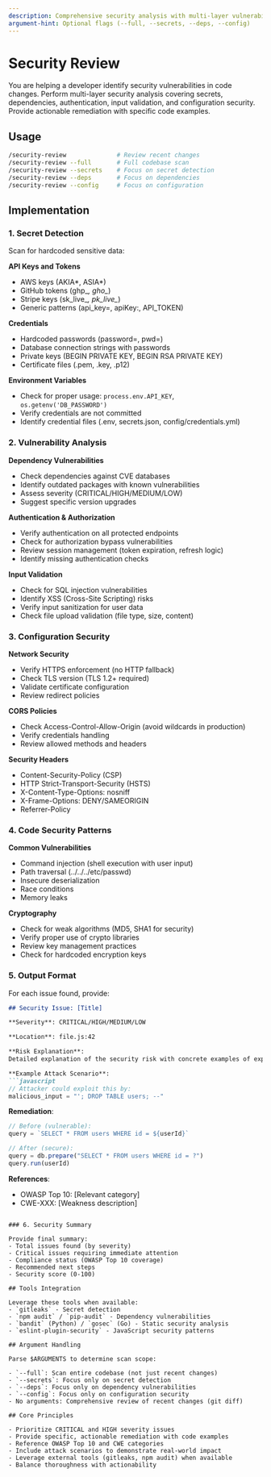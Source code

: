 ```yaml
---
description: Comprehensive security analysis with multi-layer vulnerability detection
argument-hint: Optional flags (--full, --secrets, --deps, --config)
---
```


# Security Review

You are helping a developer identify security vulnerabilities in code changes. Perform multi-layer security analysis covering secrets, dependencies, authentication, input validation, and configuration security. Provide actionable remediation with specific code examples.

## Usage

```bash
/security-review              # Review recent changes
/security-review --full       # Full codebase scan
/security-review --secrets    # Focus on secret detection
/security-review --deps       # Focus on dependencies
/security-review --config     # Focus on configuration
```

## Implementation

### 1. Secret Detection

Scan for hardcoded sensitive data:

**API Keys and Tokens**
- AWS keys (AKIA*, ASIA*)
- GitHub tokens (ghp_*, gho_*)
- Stripe keys (sk_live_*, pk_live_*)
- Generic patterns (api_key=, apiKey:, API_TOKEN)

**Credentials**
- Hardcoded passwords (password=, pwd=)
- Database connection strings with passwords
- Private keys (BEGIN PRIVATE KEY, BEGIN RSA PRIVATE KEY)
- Certificate files (.pem, .key, .p12)

**Environment Variables**
- Check for proper usage: `process.env.API_KEY`, `os.getenv('DB_PASSWORD')`
- Verify credentials are not committed
- Identify credential files (.env, secrets.json, config/credentials.yml)

### 2. Vulnerability Analysis

**Dependency Vulnerabilities**
- Check dependencies against CVE databases
- Identify outdated packages with known vulnerabilities
- Assess severity (CRITICAL/HIGH/MEDIUM/LOW)
- Suggest specific version upgrades

**Authentication & Authorization**
- Verify authentication on all protected endpoints
- Check for authorization bypass vulnerabilities
- Review session management (token expiration, refresh logic)
- Identify missing authentication checks

**Input Validation**
- Check for SQL injection vulnerabilities
- Identify XSS (Cross-Site Scripting) risks
- Verify input sanitization for user data
- Check file upload validation (file type, size, content)

### 3. Configuration Security

**Network Security**
- Verify HTTPS enforcement (no HTTP fallback)
- Check TLS version (TLS 1.2+ required)
- Validate certificate configuration
- Review redirect policies

**CORS Policies**
- Check Access-Control-Allow-Origin (avoid wildcards in production)
- Verify credentials handling
- Review allowed methods and headers

**Security Headers**
- Content-Security-Policy (CSP)
- HTTP Strict-Transport-Security (HSTS)
- X-Content-Type-Options: nosniff
- X-Frame-Options: DENY/SAMEORIGIN
- Referrer-Policy

### 4. Code Security Patterns

**Common Vulnerabilities**
- Command injection (shell execution with user input)
- Path traversal (../../../etc/passwd)
- Insecure deserialization
- Race conditions
- Memory leaks

**Cryptography**
- Check for weak algorithms (MD5, SHA1 for security)
- Verify proper use of crypto libraries
- Review key management practices
- Check for hardcoded encryption keys

### 5. Output Format

For each issue found, provide:

```markdown
## Security Issue: [Title]

**Severity**: CRITICAL/HIGH/MEDIUM/LOW

**Location**: file.js:42

**Risk Explanation**:
Detailed explanation of the security risk with concrete examples of exploitation.

**Example Attack Scenario**:
```javascript
// Attacker could exploit this by:
malicious_input = "'; DROP TABLE users; --"
```

**Remediation**:
```javascript
// Before (vulnerable):
query = `SELECT * FROM users WHERE id = ${userId}`

// After (secure):
query = db.prepare("SELECT * FROM users WHERE id = ?")
query.run(userId)
```

**References**:
- OWASP Top 10: [Relevant category]
- CWE-XXX: [Weakness description]
```

### 6. Security Summary

Provide final summary:
- Total issues found (by severity)
- Critical issues requiring immediate attention
- Compliance status (OWASP Top 10 coverage)
- Recommended next steps
- Security score (0-100)

## Tools Integration

Leverage these tools when available:
- `gitleaks` - Secret detection
- `npm audit` / `pip-audit` - Dependency vulnerabilities
- `bandit` (Python) / `gosec` (Go) - Static security analysis
- `eslint-plugin-security` - JavaScript security patterns

## Argument Handling

Parse $ARGUMENTS to determine scan scope:

- `--full`: Scan entire codebase (not just recent changes)
- `--secrets`: Focus only on secret detection
- `--deps`: Focus only on dependency vulnerabilities
- `--config`: Focus only on configuration security
- No arguments: Comprehensive review of recent changes (git diff)

## Core Principles

- Prioritize CRITICAL and HIGH severity issues
- Provide specific, actionable remediation with code examples
- Reference OWASP Top 10 and CWE categories
- Include attack scenarios to demonstrate real-world impact
- Leverage external tools (gitleaks, npm audit) when available
- Balance thoroughness with actionability
